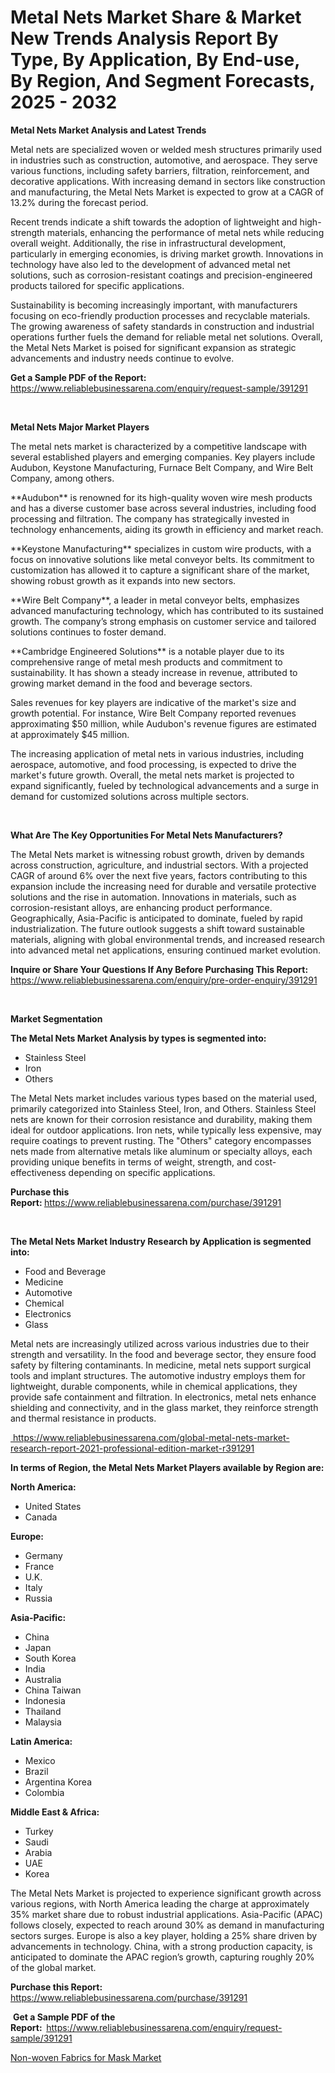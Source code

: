 <p><h1>Metal Nets Market Share & Market New Trends Analysis Report By Type, By Application, By End-use, By Region, And Segment Forecasts, 2025 - 2032</h1></p><p><strong>Metal Nets Market Analysis and Latest Trends</strong></p>
<p><p>Metal nets are specialized woven or welded mesh structures primarily used in industries such as construction, automotive, and aerospace. They serve various functions, including safety barriers, filtration, reinforcement, and decorative applications. With increasing demand in sectors like construction and manufacturing, the Metal Nets Market is expected to grow at a CAGR of 13.2% during the forecast period.</p><p>Recent trends indicate a shift towards the adoption of lightweight and high-strength materials, enhancing the performance of metal nets while reducing overall weight. Additionally, the rise in infrastructural development, particularly in emerging economies, is driving market growth. Innovations in technology have also led to the development of advanced metal net solutions, such as corrosion-resistant coatings and precision-engineered products tailored for specific applications.</p><p>Sustainability is becoming increasingly important, with manufacturers focusing on eco-friendly production processes and recyclable materials. The growing awareness of safety standards in construction and industrial operations further fuels the demand for reliable metal net solutions. Overall, the Metal Nets Market is poised for significant expansion as strategic advancements and industry needs continue to evolve.</p></p>
<p><strong>Get a Sample PDF of the Report:&nbsp;</strong> <a href="https://www.reliablebusinessarena.com/enquiry/request-sample/391291?utm_campaign=3041&utm_medium=2&utm_source=Github&utm_content=ia&utm_term=29032025&utm_id=metal-nets">https://www.reliablebusinessarena.com/enquiry/request-sample/391291</a></p>
<p>&nbsp;</p>
<p><strong>Metal Nets Major Market Players</strong></p>
<p><p>The metal nets market is characterized by a competitive landscape with several established players and emerging companies. Key players include Audubon, Keystone Manufacturing, Furnace Belt Company, and Wire Belt Company, among others. </p><p>**Audubon** is renowned for its high-quality woven wire mesh products and has a diverse customer base across several industries, including food processing and filtration. The company has strategically invested in technology enhancements, aiding its growth in efficiency and market reach.</p><p>**Keystone Manufacturing** specializes in custom wire products, with a focus on innovative solutions like metal conveyor belts. Its commitment to customization has allowed it to capture a significant share of the market, showing robust growth as it expands into new sectors.</p><p>**Wire Belt Company**, a leader in metal conveyor belts, emphasizes advanced manufacturing technology, which has contributed to its sustained growth. The company’s strong emphasis on customer service and tailored solutions continues to foster demand.</p><p>**Cambridge Engineered Solutions** is a notable player due to its comprehensive range of metal mesh products and commitment to sustainability. It has shown a steady increase in revenue, attributed to growing market demand in the food and beverage sectors.</p><p>Sales revenues for key players are indicative of the market's size and growth potential. For instance, Wire Belt Company reported revenues approximating $50 million, while Audubon's revenue figures are estimated at approximately $45 million. </p><p>The increasing application of metal nets in various industries, including aerospace, automotive, and food processing, is expected to drive the market's future growth. Overall, the metal nets market is projected to expand significantly, fueled by technological advancements and a surge in demand for customized solutions across multiple sectors.</p></p>
<p>&nbsp;</p>
<p><strong>What Are The Key Opportunities For Metal Nets Manufacturers?</strong></p>
<p><p>The Metal Nets market is witnessing robust growth, driven by demands across construction, agriculture, and industrial sectors. With a projected CAGR of around 6% over the next five years, factors contributing to this expansion include the increasing need for durable and versatile protective solutions and the rise in automation. Innovations in materials, such as corrosion-resistant alloys, are enhancing product performance. Geographically, Asia-Pacific is anticipated to dominate, fueled by rapid industrialization. The future outlook suggests a shift toward sustainable materials, aligning with global environmental trends, and increased research into advanced metal net applications, ensuring continued market evolution.</p></p>
<p><strong>Inquire or Share Your Questions If Any Before Purchasing This Report:</strong> <a href="https://www.reliablebusinessarena.com/enquiry/pre-order-enquiry/391291?utm_campaign=3041&utm_medium=2&utm_source=Github&utm_content=ia&utm_term=29032025&utm_id=metal-nets">https://www.reliablebusinessarena.com/enquiry/pre-order-enquiry/391291</a></p>
<p>&nbsp;</p>
<p><strong>Market Segmentation</strong></p>
<p><strong>The Metal Nets Market Analysis by types is segmented into:</strong></p>
<p><ul><li>Stainless Steel</li><li>Iron</li><li>Others</li></ul></p>
<p><p>The Metal Nets market includes various types based on the material used, primarily categorized into Stainless Steel, Iron, and Others. Stainless Steel nets are known for their corrosion resistance and durability, making them ideal for outdoor applications. Iron nets, while typically less expensive, may require coatings to prevent rusting. The "Others" category encompasses nets made from alternative metals like aluminum or specialty alloys, each providing unique benefits in terms of weight, strength, and cost-effectiveness depending on specific applications.</p></p>
<p><strong>Purchase this Report:&nbsp;</strong><a href="https://www.reliablebusinessarena.com/purchase/391291?utm_campaign=3041&utm_medium=2&utm_source=Github&utm_content=ia&utm_term=29032025&utm_id=metal-nets">https://www.reliablebusinessarena.com/purchase/391291</a></p>
<p>&nbsp;</p>
<p><strong>The Metal Nets Market Industry Research by Application is segmented into:</strong></p>
<p><ul><li>Food and Beverage</li><li>Medicine</li><li>Automotive</li><li>Chemical</li><li>Electronics</li><li>Glass</li></ul></p>
<p><p>Metal nets are increasingly utilized across various industries due to their strength and versatility. In the food and beverage sector, they ensure food safety by filtering contaminants. In medicine, metal nets support surgical tools and implant structures. The automotive industry employs them for lightweight, durable components, while in chemical applications, they provide safe containment and filtration. In electronics, metal nets enhance shielding and connectivity, and in the glass market, they reinforce strength and thermal resistance in products.</p></p>
<p><a href="https://www.reliablebusinessarena.com/global-metal-nets-market-research-report-2021-professional-edition-market-r391291?utm_campaign=3041&utm_medium=2&utm_source=Github&utm_content=ia&utm_term=29032025&utm_id=metal-nets">&nbsp;https://www.reliablebusinessarena.com/global-metal-nets-market-research-report-2021-professional-edition-market-r391291</a></p>
<p><strong>In terms of Region, the Metal Nets Market Players available by Region are:</strong></p>
<p>
    <p> <strong> North America: </strong>
        <ul>
            <li>United States</li>
            <li>Canada</li>
        </ul>
        </p> 
    <p> <strong> Europe: </strong>
        <ul>
            <li>Germany</li>
            <li>France</li>
            <li>U.K.</li>
            <li>Italy</li>
            <li>Russia</li>
        </ul>
        </p> 
    <p> <strong> Asia-Pacific: </strong>
        <ul>
            <li>China</li>
            <li>Japan</li>
            <li>South Korea</li>
            <li>India</li>
            <li>Australia</li>
            <li>China Taiwan</li>
            <li>Indonesia</li>
            <li>Thailand</li>
            <li>Malaysia</li>
        </ul>
        </p> 
    <p> <strong> Latin America: </strong>
        <ul>
            <li>Mexico</li>
            <li>Brazil</li>
            <li>Argentina Korea</li>
            <li>Colombia</li>
        </ul>
        </p> 
    <p> <strong> Middle East & Africa: </strong>
        <ul>
            <li>Turkey</li>
            <li>Saudi</li>
            <li>Arabia</li>
            <li>UAE</li>
            <li>Korea</li>
        </ul>
    </p>
    </p>
<p><p>The Metal Nets Market is projected to experience significant growth across various regions, with North America leading the charge at approximately 35% market share due to robust industrial applications. Asia-Pacific (APAC) follows closely, expected to reach around 30% as demand in manufacturing sectors surges. Europe is also a key player, holding a 25% share driven by advancements in technology. China, with a strong production capacity, is anticipated to dominate the APAC region’s growth, capturing roughly 20% of the global market.</p></p>
<p><strong>Purchase this Report: </strong><a href="https://www.reliablebusinessarena.com/purchase/391291?utm_campaign=3041&utm_medium=2&utm_source=Github&utm_content=ia&utm_term=29032025&utm_id=metal-nets">https://www.reliablebusinessarena.com/purchase/391291</a></p>
<p>&nbsp;<strong>Get a Sample PDF of the Report:&nbsp;&nbsp;</strong><a href="https://www.reliablebusinessarena.com/enquiry/request-sample/391291?utm_campaign=3041&utm_medium=2&utm_source=Github&utm_content=ia&utm_term=29032025&utm_id=metal-nets">https://www.reliablebusinessarena.com/enquiry/request-sample/391291</a></p>
<p><strong></strong></p>
<p><p><a href="https://github.com/rianttegang/Market-Research-Report-List-1/blob/main/non-woven-fabrics-for-mask-market.md?utm_campaign=3041&utm_medium=2&utm_source=Github&utm_content=ia&utm_term=29032025&utm_id=metal-nets">Non-woven Fabrics for Mask Market</a></p></p>